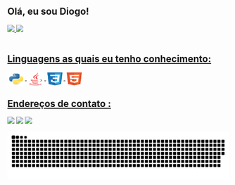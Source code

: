 <h2> Olá, eu sou Diogo! </h2>

 <div>
  <a href="https://github.com/aviladiogo">
  <img height="180em" src="https://github-readme-stats.vercel.app/api?username=aviladiogo&show_icons=true&theme=dark&include_all_commits=true&count_private=true"/>
  <img height="180em" src="https://github-readme-stats.vercel.app/api/top-langs/?username=aviladiogo&layout=compact&langs_count=7&theme=dark"/>
</div>
<div style="display: inline_block"><br>
 
  <h2> Linguagens as quais eu tenho conhecimento: </h2> 
  <img align="center" alt="Rafa-Python" height="30" width="40" src="https://raw.githubusercontent.com/devicons/devicon/master/icons/python/python-original.svg">
  <img align="center" alt="Rafa-Js" height="30" width="40" src="https://raw.githubusercontent.com/devicons/devicon/master/icons/java/java-plain.svg"> 
  <img align="center" alt="Rafa-CSS" height="30" width="40" src="https://raw.githubusercontent.com/devicons/devicon/master/icons/css3/css3-original.svg">
  <img align="center" alt="Rafa-HTML" height="30" width="40" src="https://raw.githubusercontent.com/devicons/devicon/master/icons/html5/html5-original.svg">
  
</div>
  
  
<div> 
 <h2> Endereços de contato :</h2> 
 <a href="https://discord.gg/JEqKs9yBCc" target="_blank"><img src="https://img.shields.io/badge/Discord-7289DA?style=for-the-badge&logo=discord&logoColor=white" target="_blank"></a>
 <a href = "mailto:aviladiogo30@gmail.com"><img src="https://img.shields.io/badge/-Gmail-%23333?style=for-the-badge&logo=gmail&logoColor=white" target="_blank"></a>
 <a href="https://www.linkedin.com/in/aviladiogo" target="_blank"><img src="https://img.shields.io/badge/-LinkedIn-%230077B5?style=for-the-badge&logo=linkedin&logoColor=white" target="_blank"></a> 
 
  ![Snake animation](https://github.com/aviladiogo/aviladiogo/blob/output/github-contribution-grid-snake.svg)
 
</div>

